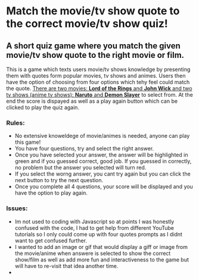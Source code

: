 # Match the movie/tv show quote to the correct movie/tv show quiz!
## A short quiz game where you match the given movie/tv show quote to the right movie or film. 

This is a game which texts users movie/tv shows knowledge by presenting them with quotes form popular movies, tv shows and animes. Users then have the option of choosing from four options which tehy feel could match the quote. 
<ins>There are two movies: **Lord of the Rings** and **John Wick** and two tv shows (anime tv shows): **Naruto** and **Demon Slayer**</ins> to select from. 
At the end the score is dispayed as well as a play again button which can be clicked to play the quiz again.

### Rules:
* No extensive knoweldege of movie/animes is needed, anyone can play this game!
* You have four questions, try and select the right answer.
* Once you have selected your answer, the answer will be highlighted in green and if you guessed correct, good job. If you guessed in correctly, no problem but the answer you selected will turn red.
* If you select the worng answer, you cant try again but you can click the next button to try the next question.
* Once you complete all 4 questions, your score will be displayed and you have the option to play again.


### Issues:
* Im not used to coding with Javascript so at points I was honestly confused with the code, I had to get help from different YouTube tutorials so I only could come up with four quotes prompts as I didnt want to get confused further.
* I wanted to add an image or gif that would display a giff or image from the movie/anime when answere is selected to show the correct show/film as well as add more fun and interactiveness to the game but will have to re-visit that idea another time.
* 
